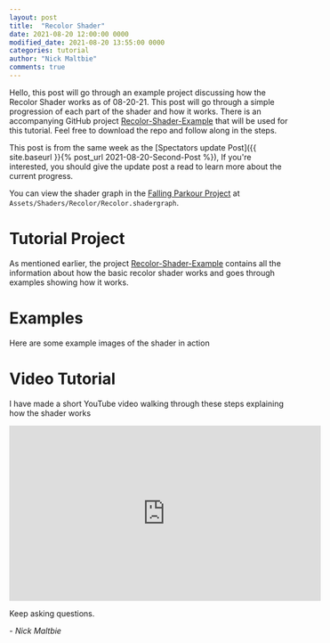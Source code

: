 ```yaml
---
layout: post
title:  "Recolor Shader"
date: 2021-08-20 12:00:00 0000
modified_date: 2021-08-20 13:55:00 0000
categories: tutorial
author: "Nick Maltbie"
comments: true
---
```


Hello, this post will go through an example project discussing how the Recolor Shader works as of 08-20-21. This post
will go through a simple progression of each part of the shader and how it works. There is an accompanying GitHub
project [Recolor-Shader-Example](https://github.com/nicholas-maltbie/Recolor-Shader-Example) that will be used for this
tutorial. Feel free to download the repo and follow along in the steps. 

This post is from the same week as the [Spectators update Post]({{ site.baseurl }}{% post_url 2021-08-20-Second-Post %}), 
If you're interested, you should give the update post a read to learn more about the current progress. 

You can view the shader graph in the [Falling Parkour Project](https://github.com/nicholas-maltbie/FallingParkour) at
`Assets/Shaders/Recolor/Recolor.shadergraph`.

# Tutorial Project

As mentioned earlier, the project [Recolor-Shader-Example](https://github.com/nicholas-maltbie/Recolor-Shader-Example)
contains all the information about how the basic recolor shader works and goes through examples showing how it works.

# Examples

Here are some example images of the shader in action

<!-- Insert example images here -->

# Video Tutorial

I have made a short YouTube video walking through these steps explaining how the shader works

<div class="container">
<iframe width="560" height="315" src="https://www.youtube.com/embed/<recolor video>" title="YouTube video player" frameborder="0" allow="accelerometer; autoplay; clipboard-write; encrypted-media; gyroscope; picture-in-picture" allowfullscreen class="video"></iframe>
</div>



Keep asking questions.

\- _Nick Maltbie_
